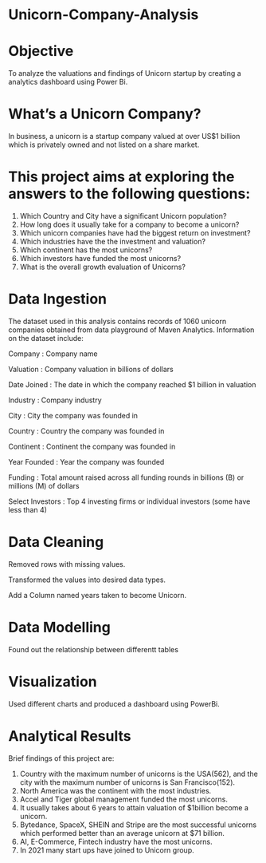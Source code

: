 # Unicorn-Company-Analysis
# Objective
To analyze the valuations and findings of Unicorn startup by creating a analytics dashboard using Power Bi.

# What’s a Unicorn Company?
In business, a unicorn is a startup company valued at over US$1 billion which is privately owned and not listed on a share market.

# This project aims at exploring the answers to the following questions:

1. Which Country and City have a significant Unicorn population?
2. How long does it usually take for a company to become a unicorn?
3. Which unicorn companies have had the biggest return on investment?
4. Which industries have the the investment and valuation?
5. Which continent has the most unicorns?
6. Which investors have funded the most unicorns?
7. What is the overall growth evaluation of Unicorns?
# Data Ingestion
The dataset used in this analysis contains records of 1060 unicorn companies obtained from data playground of Maven Analytics.
Information on the dataset include:

Company : Company name

Valuation : Company valuation in billions of dollars

Date Joined : The date in which the company reached $1 billion in valuation

Industry : Company industry

City : City the company was founded in

Country : Country the company was founded in

Continent : Continent the company was founded in

Year Founded : Year the company was founded

Funding : Total amount raised across all funding rounds in billions (B) or millions (M) of dollars

Select Investors : Top 4 investing firms or individual investors (some have less than 4)

# Data Cleaning

Removed rows with missing values.

Transformed the values into desired data types.

Add a Column named years taken to become Unicorn. 

# Data Modelling 

Found out the relationship between differentt tables

# Visualization

Used different charts and produced a dashboard using PowerBi.

# Analytical Results

Brief findings of this project are:
1. Country with the maximum number of unicorns is the USA(562), and the city with the maximum number of unicorns is San Francisco(152).
2. North America was the continent with the most industries.
3. Accel and Tiger global management funded the most unicorns.
4. It usually takes about 6 years to attain valuation of $1billion become a unicorn.
5. Bytedance, SpaceX, SHEIN and Stripe are the most successful unicorns which performed better than an average unicorn at $71 billion.
6. AI, E-Commerce, Fintech industry have the most unicorns.
7. In 2021 many start ups have joined to Unicorn group.

